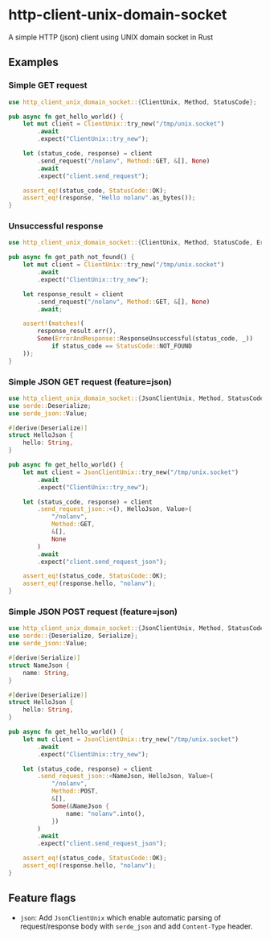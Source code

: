 # http-client-unix-domain-socket

A simple HTTP (json) client using UNIX domain socket in Rust

## Examples

### Simple GET request
```rust
use http_client_unix_domain_socket::{ClientUnix, Method, StatusCode};

pub async fn get_hello_world() {
    let mut client = ClientUnix::try_new("/tmp/unix.socket")
        .await
        .expect("ClientUnix::try_new");

    let (status_code, response) = client
        .send_request("/nolanv", Method::GET, &[], None)
        .await
        .expect("client.send_request");

    assert_eq!(status_code, StatusCode::OK);
    assert_eq!(response, "Hello nolanv".as_bytes());
}
```

### Unsuccessful response
```rust
use http_client_unix_domain_socket::{ClientUnix, Method, StatusCode, ErrorAndResponse};

pub async fn get_path_not_found() {
    let mut client = ClientUnix::try_new("/tmp/unix.socket")
        .await
        .expect("ClientUnix::try_new");

    let response_result = client
        .send_request("/nolanv", Method::GET, &[], None)
        .await;

    assert!(matches!(
        response_result.err(),
        Some(ErrorAndResponse::ResponseUnsuccessful(status_code, _))
            if status_code == StatusCode::NOT_FOUND
    ));
}
```

### Simple JSON GET request (feature=json)
```rust
use http_client_unix_domain_socket::{JsonClientUnix, Method, StatusCode};
use serde::Deserialize;
use serde_json::Value;

#[derive(Deserialize)]
struct HelloJson {
    hello: String,
}

pub async fn get_hello_world() {
    let mut client = JsonClientUnix::try_new("/tmp/unix.socket")
        .await
        .expect("ClientUnix::try_new");

    let (status_code, response) = client
        .send_request_json::<(), HelloJson, Value>(
            "/nolanv",
            Method::GET,
            &[],
            None
        )
        .await
        .expect("client.send_request_json");

    assert_eq!(status_code, StatusCode::OK);
    assert_eq!(response.hello, "nolanv");
}
```

### Simple JSON POST request (feature=json)
```rust
use http_client_unix_domain_socket::{JsonClientUnix, Method, StatusCode};
use serde::{Deserialize, Serialize};
use serde_json::Value;

#[derive(Serialize)]
struct NameJson {
    name: String,
}

#[derive(Deserialize)]
struct HelloJson {
    hello: String,
}

pub async fn get_hello_world() {
    let mut client = JsonClientUnix::try_new("/tmp/unix.socket")
        .await
        .expect("ClientUnix::try_new");

    let (status_code, response) = client
        .send_request_json::<NameJson, HelloJson, Value>(
            "/nolanv",
            Method::POST,
            &[],
            Some(&NameJson {
                name: "nolanv".into(),
            })
        )
        .await
        .expect("client.send_request_json");

    assert_eq!(status_code, StatusCode::OK);
    assert_eq!(response.hello, "nolanv");
}
```
## Feature flags
- `json`: Add `JsonClientUnix` which enable automatic parsing of request/response body with `serde_json` and add `Content-Type` header.
